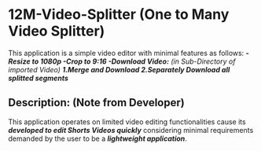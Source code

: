 # 12M-Video-Splitter (One to Many Video Splitter)

This application is a simple video editor with minimal features as follows:
    _**-Resize to 1080p
    -Crop to 9:16
    -Download Video:** (in Sub-Directory of imported Video)
        **1.Merge and Download
        2.Separately Download all splitted segments**_

## Description: (Note from Developer)
This application operates on limited video editing functionalities cause its _**developed to edit Shorts Videos quickly**_ considering minimal requirements demanded by the user to be a _**lightweight application**_.
